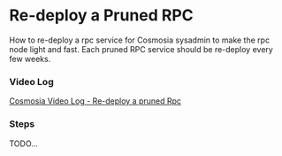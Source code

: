 # Re-deploy a Pruned RPC

How to re-deploy a rpc service for Cosmosia sysadmin to make the rpc node light and fast. Each pruned RPC service should be re-deploy every few weeks. 

### Video Log

[Cosmosia Video Log - Re-deploy a pruned Rpc](https://www.youtube.com/embed/IhbecUMjSdQ ':include :type=iframe width=100% height=400px')


### Steps

TODO...